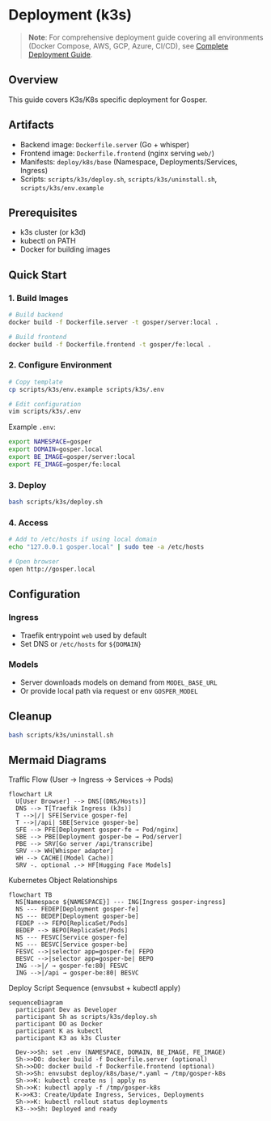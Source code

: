 # Deployment (k3s)

> **Note**: For comprehensive deployment guide covering all environments (Docker Compose, AWS, GCP, Azure, CI/CD), see [Complete Deployment Guide](./deployment-complete.md).

## Overview

This guide covers K3s/K8s specific deployment for Gosper.

## Artifacts

- Backend image: `Dockerfile.server` (Go + whisper)
- Frontend image: `Dockerfile.frontend` (nginx serving `web/`)
- Manifests: `deploy/k8s/base` (Namespace, Deployments/Services, Ingress)
- Scripts: `scripts/k3s/deploy.sh`, `scripts/k3s/uninstall.sh`, `scripts/k3s/env.example`

## Prerequisites

- k3s cluster (or k3d)
- kubectl on PATH
- Docker for building images

## Quick Start

### 1. Build Images

```bash
# Build backend
docker build -f Dockerfile.server -t gosper/server:local .

# Build frontend
docker build -f Dockerfile.frontend -t gosper/fe:local .
```

### 2. Configure Environment

```bash
# Copy template
cp scripts/k3s/env.example scripts/k3s/.env

# Edit configuration
vim scripts/k3s/.env
```

Example `.env`:
```bash
export NAMESPACE=gosper
export DOMAIN=gosper.local
export BE_IMAGE=gosper/server:local
export FE_IMAGE=gosper/fe:local
```

### 3. Deploy

```bash
bash scripts/k3s/deploy.sh
```

### 4. Access

```bash
# Add to /etc/hosts if using local domain
echo "127.0.0.1 gosper.local" | sudo tee -a /etc/hosts

# Open browser
open http://gosper.local
```

## Configuration

### Ingress

- Traefik entrypoint `web` used by default
- Set DNS or `/etc/hosts` for `${DOMAIN}`

### Models

- Server downloads models on demand from `MODEL_BASE_URL`
- Or provide local path via request or env `GOSPER_MODEL`

## Cleanup

```bash
bash scripts/k3s/uninstall.sh
```

## Mermaid Diagrams

Traffic Flow (User → Ingress → Services → Pods)

```mermaid
flowchart LR
  U[User Browser] --> DNS[(DNS/Hosts)]
  DNS --> T[Traefik Ingress (k3s)]
  T -->|/| SFE[Service gosper-fe]
  T -->|/api| SBE[Service gosper-be]
  SFE --> PFE[Deployment gosper-fe → Pod/nginx]
  SBE --> PBE[Deployment gosper-be → Pod/server]
  PBE --> SRV[Go server /api/transcribe]
  SRV --> WH[Whisper adapter]
  WH --> CACHE[(Model Cache)]
  SRV -. optional .-> HF[Hugging Face Models]
```

Kubernetes Object Relationships

```mermaid
flowchart TB
  NS[Namespace ${NAMESPACE}] --- ING[Ingress gosper-ingress]
  NS --- FEDEP[Deployment gosper-fe]
  NS --- BEDEP[Deployment gosper-be]
  FEDEP --> FEPO[ReplicaSet/Pods]
  BEDEP --> BEPO[ReplicaSet/Pods]
  NS --- FESVC[Service gosper-fe]
  NS --- BESVC[Service gosper-be]
  FESVC -->|selector app=gosper-fe| FEPO
  BESVC -->|selector app=gosper-be| BEPO
  ING -->|/ → gosper-fe:80| FESVC
  ING -->|/api → gosper-be:80| BESVC
```

Deploy Script Sequence (envsubst + kubectl apply)

```mermaid
sequenceDiagram
  participant Dev as Developer
  participant Sh as scripts/k3s/deploy.sh
  participant DO as Docker
  participant K as kubectl
  participant K3 as k3s Cluster

  Dev->>Sh: set .env (NAMESPACE, DOMAIN, BE_IMAGE, FE_IMAGE)
  Sh->>DO: docker build -f Dockerfile.server (optional)
  Sh->>DO: docker build -f Dockerfile.frontend (optional)
  Sh->>Sh: envsubst deploy/k8s/base/*.yaml → /tmp/gosper-k8s
  Sh->>K: kubectl create ns | apply ns
  Sh->>K: kubectl apply -f /tmp/gosper-k8s
  K->>K3: Create/Update Ingress, Services, Deployments
  Sh->>K: kubectl rollout status deployments
  K3-->>Sh: Deployed and ready
```
